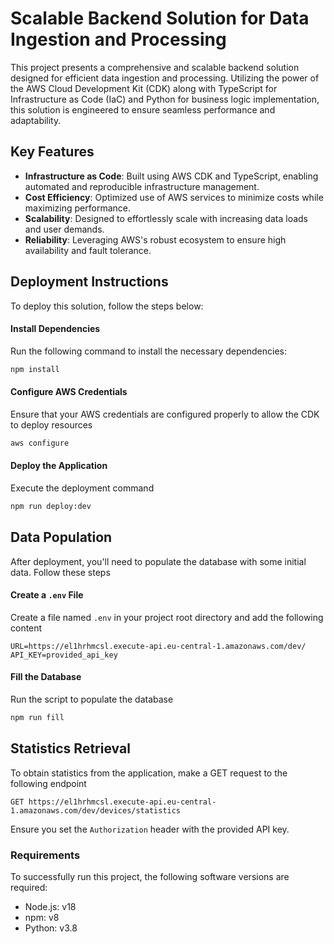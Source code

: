 # Scalable Backend Solution for Data Ingestion and Processing

This project presents a comprehensive and scalable backend solution designed for efficient data ingestion and processing. Utilizing the power of the AWS Cloud Development Kit (CDK) along with TypeScript for Infrastructure as Code (IaC) and Python for business logic implementation, this solution is engineered to ensure seamless performance and adaptability.

## Key Features

- **Infrastructure as Code**: Built using AWS CDK and TypeScript, enabling automated and reproducible infrastructure management.
- **Cost Efficiency**: Optimized use of AWS services to minimize costs while maximizing performance.
- **Scalability**: Designed to effortlessly scale with increasing data loads and user demands.
- **Reliability**: Leveraging AWS's robust ecosystem to ensure high availability and fault tolerance.

## Deployment Instructions

To deploy this solution, follow the steps below:

#### Install Dependencies

Run the following command to install the necessary dependencies:

```bash
npm install
```

#### Configure AWS Credentials

Ensure that your AWS credentials are configured properly to allow the CDK to deploy resources

```bash
aws configure
```

#### Deploy the Application

Execute the deployment command

```bash
npm run deploy:dev
```

## Data Population

After deployment, you'll need to populate the database with some initial data. Follow these steps

#### Create a `.env` File

Create a file named `.env` in your project root directory and add the following content

```plaintext
URL=https://el1hrhmcsl.execute-api.eu-central-1.amazonaws.com/dev/
API_KEY=provided_api_key
```

#### Fill the Database

Run the script to populate the database

```bash
npm run fill
```

## Statistics Retrieval

To obtain statistics from the application, make a GET request to the following endpoint

```plaintext
GET https://el1hrhmcsl.execute-api.eu-central-1.amazonaws.com/dev/devices/statistics
```

Ensure you set the `Authorization` header with the provided API key.

### Requirements

To successfully run this project, the following software versions are required:

- Node.js: v18
- npm: v8
- Python: v3.8
